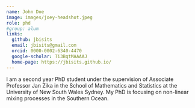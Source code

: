 ```yaml
---
name: John Doe
image: images/joey-headshot.jpeg
role: phd
#group: alum
links:
  github: jbisits
  email: jbisits@gmail.com
  orcid: 0000-0002-6340-4470
  google-scholar: Ti3BqtMAAAAJ
  home-page: https://jbisits.github.io/
---
```


I am a second year PhD student under the supervision of Associate Professor Jan Zika in the School of Mathematics and Statistics at the University of New South Wales Sydney.
My PhD is focusing on non-linear mixing processes in the Southern Ocean.

